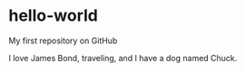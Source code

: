 # hello-world
My first repository on GitHub

I love James Bond, traveling, and I have a dog named Chuck.
